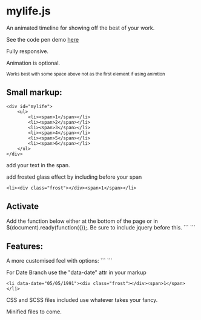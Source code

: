 # mylife.js

An animated timeline for showing off the best of your work.

See the code pen demo <a target="_blank" href="http://codepen.io/overlyenginnered/full/doNNOw/">here</a> <br>

Fully responsive.

Animation is optional.

<small>Works best with some space above not as the first element if using animtion</small>

<h2>Small markup:</h2>

```
<div id="mylife">
	<ul>
		<li><span>1</span></li>
		<li><span>2</span></li>
		<li><span>3</span></li>
		<li><span>4</span></li>
		<li><span>5</span></li>
		<li><span>6</span></li>
	</ul>
</div>
```
add your text in the span.

add frosted glass effect by including before your span
<br>
```
<li><div class="frost"></div><span>1</span></li>
```
<h2>Activate</h2>
Add the function below either at the bottom of the page or in $(document).ready(function({});. Be sure to include jquery before this.
```
<script>
	createmylife();
</script>
```
<h2>Features:</h2>
A more customised feel with options:
```
<script>
	createmylife({
		lineheight : 400, // distance between branches default is 300
		branchrad : 30, // branchradius default is 20
		branchwidth : 5, // branch thickness default is 4
		branchtype : "dash", // branch type. currently "circle", "arrow", "date"(see below for extra markup) or "dash" default is "circle"
		branchfill : "none", // fill color for branches default is none
		treecolor : "#fff", // tree color default is #181818
		treewidth : 5, // tree width default is 4
		animation : true, // disable slide in animations default is true
		extratop : true, // adds an extra spacer at the top of the tree default is false
		extratopsize : 200, // sets the size for the extra spacer default is 200
		title : "mylife.js", // adds title to the top of the tree default is ""
		titlecolor: "#fff" // title color default is #fff
	});
</script>
```

For Date Branch use the "data-date" attr in your markup
```
<li data-date="05/05/1991"><div class="frost"></div><span>1</span></li>
```
CSS and SCSS files included use whatever takes your fancy.

Minified files to come.